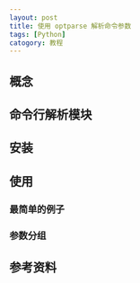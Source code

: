 ```yaml
---
layout: post
title: 使用 optparse 解析命令参数
tags: [Python]
catogory: 教程
---
```


概念
----

命令行解析模块
--------------

安装
----

使用
----

### 最简单的例子

### 参数分组

参考资料
--------
